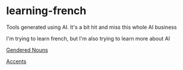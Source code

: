 # learning-french

Tools generated using AI. It's a bit hit and miss this whole AI business

I'm trying to learn french, but I'm also trying to learn more about AI

[Gendered Nouns](./vocab)

[Accents](./accents)
